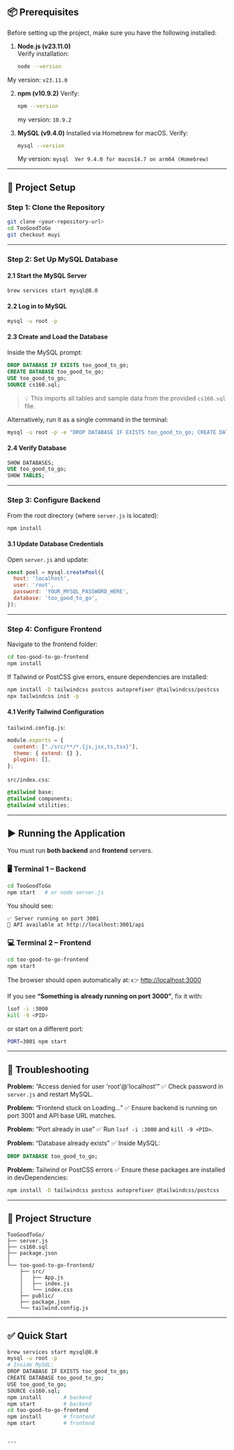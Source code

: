 ## 📦 Prerequisites

Before setting up the project, make sure you have the following installed:

1. **Node.js (v23.11.0)**  
   Verify installation:  
   ```bash
   node --version
   ```

My version: `v23.11.0`

2. **npm (v10.9.2)**
   Verify:

   ```bash
   npm --version
   ```

   my version: `10.9.2`

3. **MySQL (v9.4.0)**
   Installed via Homebrew for macOS.
   Verify:

   ```bash
   mysql --version
   ```

   My version: `mysql  Ver 9.4.0 for macos14.7 on arm64 (Homebrew)`

---

## 🚀 Project Setup

### Step 1: Clone the Repository

```bash
git clone <your-repository-url>
cd TooGoodToGo
git checkout muyi
```

---

### Step 2: Set Up MySQL Database

#### 2.1 Start the MySQL Server

```bash
brew services start mysql@8.0
```

#### 2.2 Log in to MySQL

```bash
mysql -u root -p
```

#### 2.3 Create and Load the Database

Inside the MySQL prompt:

```sql
DROP DATABASE IF EXISTS too_good_to_go;
CREATE DATABASE too_good_to_go;
USE too_good_to_go;
SOURCE cs160.sql;
```

> 💡 This imports all tables and sample data from the provided `cs160.sql` file.

Alternatively, run it as a single command in the terminal:

```bash
mysql -u root -p -e "DROP DATABASE IF EXISTS too_good_to_go; CREATE DATABASE too_good_to_go; USE too_good_to_go; SOURCE cs160.sql;"
```

#### 2.4 Verify Database

```sql
SHOW DATABASES;
USE too_good_to_go;
SHOW TABLES;
```

---

### Step 3: Configure Backend

From the root directory (where `server.js` is located):

```bash
npm install
```

#### 3.1 Update Database Credentials

Open `server.js` and update:

```javascript
const pool = mysql.createPool({
  host: 'localhost',
  user: 'root',
  password: 'YOUR_MYSQL_PASSWORD_HERE',
  database: 'too_good_to_go',
});
```

---

### Step 4: Configure Frontend

Navigate to the frontend folder:

```bash
cd too-good-to-go-frontend
npm install
```

If Tailwind or PostCSS give errors, ensure dependencies are installed:

```bash
npm install -D tailwindcss postcss autoprefixer @tailwindcss/postcss
npx tailwindcss init -p
```

#### 4.1 Verify Tailwind Configuration

`tailwind.config.js`:

```javascript
module.exports = {
  content: ["./src/**/*.{js,jsx,ts,tsx}"],
  theme: { extend: {} },
  plugins: [],
};
```

`src/index.css`:

```css
@tailwind base;
@tailwind components;
@tailwind utilities;
```

---

## ▶️ Running the Application

You must run **both backend** and **frontend** servers.

### 🖥️ Terminal 1 – Backend

```bash
cd TooGoodToGo
npm start   # or node server.js
```

You should see:

```
✅ Server running on port 3001
📡 API available at http://localhost:3001/api
```

### 💻 Terminal 2 – Frontend

```bash
cd too-good-to-go-frontend
npm start
```

The browser should open automatically at:
👉 [http://localhost:3000](http://localhost:3000)

If you see **“Something is already running on port 3000”**, fix it with:

```bash
lsof -i :3000
kill -9 <PID>
```

or start on a different port:

```bash
PORT=3001 npm start
```

---

## 🐛 Troubleshooting

**Problem:** “Access denied for user 'root'@'localhost'”
✅ Check password in `server.js` and restart MySQL.

**Problem:** “Frontend stuck on Loading…”
✅ Ensure backend is running on port 3001 and API base URL matches.

**Problem:** “Port already in use”
✅ Run `lsof -i :3000` and `kill -9 <PID>`.

**Problem:** “Database already exists”
✅ Inside MySQL:

```sql
DROP DATABASE too_good_to_go;
```

**Problem:** Tailwind or PostCSS errors
✅ Ensure these packages are installed in devDependencies:

```bash
npm install -D tailwindcss postcss autoprefixer @tailwindcss/postcss
```

---


## 🧰 Project Structure

```
TooGoodToGo/
├── server.js
├── cs160.sql
├── package.json
│
└── too-good-to-go-frontend/
    ├── src/
    │   ├── App.js
    │   ├── index.js
    │   └── index.css
    ├── public/
    ├── package.json
    └── tailwind.config.js
```

---

## ✅ Quick Start

```bash
brew services start mysql@8.0
mysql -u root -p
# Inside MySQL:
DROP DATABASE IF EXISTS too_good_to_go;
CREATE DATABASE too_good_to_go;
USE too_good_to_go;
SOURCE cs160.sql;
npm install       # backend
npm start         # backend
cd too-good-to-go-frontend
npm install       # frontend
npm start         # frontend
```

```

---

```
